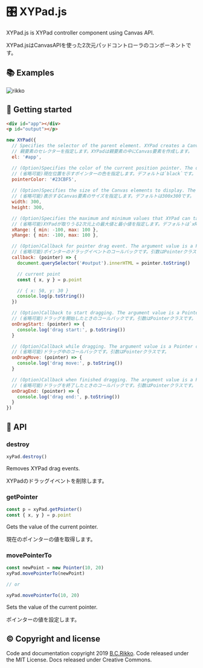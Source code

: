 # :control_knobs: XYPad.js

XYPad.js is XYPad controller component using Canvas API.

XYPad.jsはCanvasAPIを使った2次元パッドコントローラのコンポーネントです。

## :books: Examples

![rikko](https://user-images.githubusercontent.com/5305599/64018969-df020680-cb68-11e9-8289-e5660f282cb6.gif)


## :rocket: Getting started

```html
<div id="app"></div>
<p id="output"></p>
```

```js
new XYPad({
  // Specifies the selector of the parent element. XYPad creates a Canvas element within parent element.
  // 親要素のセレクターを指定します。XYPadは親要素の中にCanvas要素を作成します。
  el: '#app',

  // (Option)Specifies the color of the current position pointer. The default color is `black `.
  // (省略可能)現在位置を示すポインターの色を指定します。デフォルトは`black`です。
  pointerColor: '#23CBF5',
  
  // (Option)Specifies the size of the Canvas elements to display. The default is 300px x 300px.
  // (省略可能)表示するCanvas要素のサイズを指定します。デフォルトは300x300です。
  width: 300,
  height: 300,

  // (Option)Specifies the maximum and minimum values that XYPad can take in two dimensions. The default is `xRange: {min: -100, max: 100}` `yRange: {min: -100, max: 100}`.
  // (省略可能)XYPadが取りうる2次元上の最大値と最小値を指定します。デフォルトは`xRange: {min: -100, max: 100}` `yRange: {min: -100, max: 100}`です。
  xRange: { min: -100, max: 100 },
  yRange: { min: -100, max: 100 },

  // (Option)Callback for pointer drag event. The argument value is a Pointer class.
  // (省略可能)ポインターのドラッグイベントのコールバックです。引数はPointerクラスです。
  callback: (pointer) => {
    document.querySelector('#output').innerHTML = pointer.toString()

    // current point
    const { x, y } = p.point

    // { x: 50, y: 30 }
    console.log(p.toString())
  })

  // (Option)Callback to start dragging. The argument value is a Pointer class.
  // (省略可能)ドラッグを開始したときのコールバックです。引数はPointerクラスです。
  onDragStart: (pointer) => {
    console.log('drag start:', p.toString())
  }

  // (Option)Callback while dragging. The argument value is a Pointer class.
  // (省略可能)ドラッグ中のコールバックです。引数はPointerクラスです。
  onDragMove: (pointer) => {
    console.log('drag move:', p.toString())
  }

  // (Option)Callback when finished dragging. The argument value is a Pointer class.
  // (省略可能)ドラッグを終了したときのコールバックです。引数はPointerクラスです。
  onDragEnd: (pointer) => {
    console.log('drag end:', p.toString())
  }
})
```

## :book: API

### destroy

```ts
xyPad.destroy()
```
Removes XYPad drag events.

XYPadのドラッグイベントを削除します。

### getPointer

```ts
const p = xyPad.getPointer()
const { x, y } = p.point
```
Gets the value of the current pointer.

現在のポインターの値を取得します。

### movePointerTo

```ts
const newPoint = new Pointer(10, 20)
xyPad.movePointerTo(newPoint)

// or

xyPad.movePointerTo(10, 20)
```
Sets the value of the current pointer.

ポインターの値を設定します。


## :copyright: Copyright and license

Code and documentation copyright 2019 [B.C.Rikko](https://github.com/BcRikko). Code released under the MIT License. Docs released under Creative Commons.


